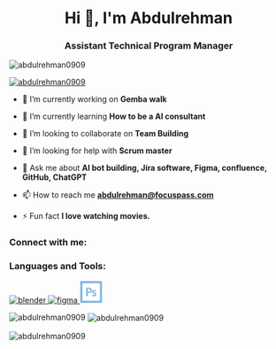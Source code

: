 <h1 align="center">Hi 👋, I'm Abdulrehman</h1>
<h3 align="center">Assistant Technical Program Manager</h3>

<p align="left"> <img src="https://komarev.com/ghpvc/?username=abdulrehman0909&label=Profile%20views&color=0e75b6&style=flat" alt="abdulrehman0909" /> </p>

<p align="left"> <a href="https://github.com/ryo-ma/github-profile-trophy"><img src="https://github-profile-trophy.vercel.app/?username=abdulrehman0909" alt="abdulrehman0909" /></a> </p>

- 🔭 I’m currently working on **Gemba walk**

- 🌱 I’m currently learning **How to be a AI consultant**

- 👯 I’m looking to collaborate on **Team Building**

- 🤝 I’m looking for help with **Scrum master**

- 💬 Ask me about **AI bot building, Jira software, Figma, confluence, GitHub, ChatGPT**

- 📫 How to reach me **abdulrehman@focuspass.com**

- ⚡ Fun fact **I love watching movies.**

<h3 align="left">Connect with me:</h3>
<p align="left">
</p>

<h3 align="left">Languages and Tools:</h3>
<p align="left"> <a href="https://www.blender.org/" target="_blank" rel="noreferrer"> <img src="https://download.blender.org/branding/community/blender_community_badge_white.svg" alt="blender" width="40" height="40"/> </a> <a href="https://www.figma.com/" target="_blank" rel="noreferrer"> <img src="https://www.vectorlogo.zone/logos/figma/figma-icon.svg" alt="figma" width="40" height="40"/> </a> <a href="https://www.photoshop.com/en" target="_blank" rel="noreferrer"> <img src="https://raw.githubusercontent.com/devicons/devicon/master/icons/photoshop/photoshop-line.svg" alt="photoshop" width="40" height="40"/> </a> </p>

<p><img align="left" src="https://github-readme-stats.vercel.app/api/top-langs?username=abdulrehman0909&show_icons=true&locale=en&layout=compact" alt="abdulrehman0909" /></p>

<p>&nbsp;<img align="center" src="https://github-readme-stats.vercel.app/api?username=abdulrehman0909&show_icons=true&locale=en" alt="abdulrehman0909" /></p>

<p><img align="center" src="https://github-readme-streak-stats.herokuapp.com/?user=abdulrehman0909&" alt="abdulrehman0909" /></p>
